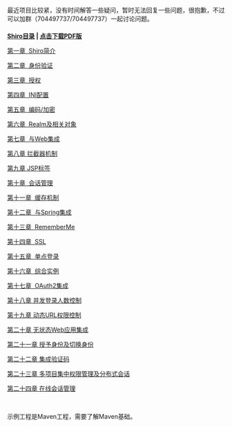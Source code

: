 最近项目比较紧，没有时间解答一些疑问，暂时无法回复一些问题，很抱歉，不过可以加群（704497737/704497737）一起讨论问题。

<h2 style="font-size: 14px;"><a href="http://jinnianshilongnian.iteye.com/blog/2018398" target="_blank">Shiro目录</a> | <a href="http://jinnianshilongnian.iteye.com/blog/2018398" target="_blank">点击下载PDF版</a></h2>
<p style="font-size: 14px;"><a href="/blog/2018936" target="_blank">第一章&nbsp; Shiro简介</a></p>
<p style="font-size: 14px;"><a href="/blog/2019547" target="_blank">第二章&nbsp; 身份验证</a></p>
<p style="font-size: 14px;"><a href="/blog/2020017" target="_blank">第三章&nbsp; 授权</a></p>
<p style="font-size: 14px;"><a href="/blog/2020820" target="_blank">第四章&nbsp; INI配置</a></p>
<p style="font-size: 14px;"><a href="/blog/2021439" target="_blank">第五章&nbsp; 编码/加密</a></p>
<p style="font-size: 14px;"><a href="/blog/2022468" target="_blank">第六章&nbsp; Realm及相关对象</a></p>
<p style="font-size: 14px;"><a href="/blog/2024723" target="_blank">第七章&nbsp; 与Web集成</a></p>
<p style="font-size: 14px;"><a href="/blog/2025656" target="_self">第八章 拦截器机制</a></p>
<p style="font-size: 14px;"><a href="/blog/2026398" target="_blank">第九章 JSP标签</a></p>
<p style="font-size: 14px;"><a href="/blog/2028675" target="_blank">第十章&nbsp; 会话管理</a></p>
<p style="font-size: 14px;"><a href="/blog/2029217" target="_blank">第十一章&nbsp; 缓存机制</a></p>
<p style="font-size: 14px;"><a href="/blog/2029717" target="_blank">第十二章&nbsp; 与Spring集成</a></p>
<p style="font-size: 14px;"><a href="/blog/2031823" target="_blank">第十三章&nbsp; RememberMe</a></p>
<p style="font-size: 14px;"><a href="/blog/2036420" target="_blank">第十四章&nbsp; SSL</a></p>
<p style="font-size: 14px;"><a href="/blog/2036730" target="_blank">第十五章&nbsp; 单点登录</a></p>
<p style="font-size: 14px;"><a href="/blog/2037222" target="_blank">第十六章&nbsp; 综合实例</a></p>
<p style="font-size: 14px;"><a href="/blog/2038646" target="_blank">第十七章&nbsp; OAuth2集成</a></p>
<p style="font-size: 14px;"><a href="/blog/2039760" target="_blank">第十八章 并发登录人数控制</a></p>
<p style="font-size: 14px;"><a href="/blog/2040929" target="_blank">第十九章 动态URL权限控制</a></p>
<p style="font-size: 14px;"><a href="/blog/2041909" target="_blank">第二十章 无状态Web应用集成</a></p>
<p style="font-size: 14px;"><a href="/blog/2044616" target="_blank">第二十一章 授予身份及切换身份</a></p>
<p style="font-size: 14px;"><a href="/blog/2046041" target="_blank">第二十二章 集成验证码</a></p>
<p style="font-size: 14px;"><a href="/blog/2047168" target="_blank">第二十三章 多项目集中权限管理及分布式会话</a></p>
<p style="font-size: 14px;"><a href="/blog/2047643" target="_blank">第二十四章 在线会话管理</a></p>
<p style="font-size: 14px;">&nbsp;</p>
<p style="font-size: 14px;">示例工程是Maven工程，需要了解Maven基础。</p>
